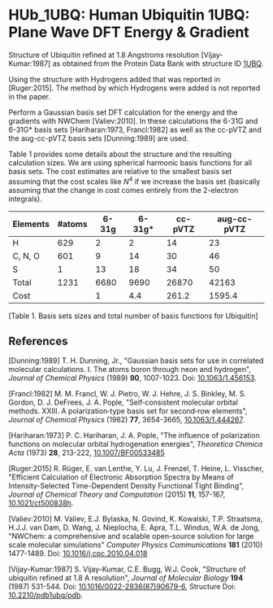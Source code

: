 # HUb_1UBQ: Human Ubiquitin 1UBQ: Plane Wave DFT Energy & Gradient

Structure of Ubiquitin refined at 1.8 Angstroms resolution [Vijay-Kumar:1987]
as obtained from the Protein Data Bank with structure ID [1UBQ](http://www.rcsb.org/pdb/explore/explore.do?structureId=1UBQ).

Using the structure with Hydrogens added that was reported in [Ruger:2015].
The method by which Hydrogens were added is not reported in the paper.

Perform a Gaussian basis set DFT calculation for the energy and the
gradients with NWChem [Valiev:2010]. In these calculations the 6-31G and
6-31G\* basis sets [Hariharan:1973, Francl:1982] as well as the cc-pVTZ
and the aug-cc-pVTZ basis sets [Dunning:1989] are used.

Table 1 provides some details about the structure and the resulting calculation
sizes. We are using spherical harmonic basis functions for all
basis sets. The cost estimates are relative to the smallest basis set
assuming that the cost scales like _N_<sup>4</sup> if we increase the
basis set (basically assuming that the change in cost comes entirely
from the 2-electron integrals).

| Elements   | #atoms | 6-31g | 6-31g\* | cc-pVTZ | aug-cc-pVTZ |
| ---------- | ------ | ----- | ------- | ------- | ----------- |
| H          |  629   |  2    |  2      | 14      |   23        |
| C, N, O    |  601   |  9    | 14      | 30      |   46        |
| S          |    1   | 13    | 18      | 34      |   50        |
| Total      | 1231   | 6680  | 9690    | 26870   |   42163     |
| Cost       |        | 1     | 4.4     | 261.2   |   1595.4    |
[Table 1. Basis sets sizes and total number of basis functions for Ubiquitin]

## References

[Dunning:1989] T. H. Dunning, Jr., "Gaussian basis sets for use in correlated
molecular calculations. I. The atoms boron through neon and hydrogen",
 _Journal of Chemical Physics_ (1989) **90**, 1007-1023. Doi:
[10.1063/1.456153](https://dx.doi.org/10.1063/1.456153).

[Francl:1982] M. M. Francl, W. J. Pietro, W. J. Hehre, J. S. Binkley,
M. S. Gordon, D. J. DeFrees, J. A. Pople, "Self‐consistent molecular orbital
methods. XXIII. A polarization‐type basis set for second‐row elements",
_Journal of Chemical Physics_ (1982) **77**, 3654-3665,
[10.1063/1.444267](https://dx.doi.org/10.1063/1.444267).

[Hariharan:1973] P. C. Hariharan, J. A. Pople, "The influence of polarization
functions on molecular orbital hydrogenation energies",
_Theoretica Chimica Acta_ (1973) **28**, 213-222,
[10.1007/BF00533485](https://dx.doi.org/10.1007/BF00533485)

[Ruger:2015] R. R&uuml;ger, E. van Lenthe, Y. Lu, J. Frenzel, T. Heine,
L. Visscher, "Efficient Calculation of Electronic Absorption Spectra by Means
of Intensity-Selected Time-Dependent Density Functional Tight Binding",
_Journal of Chemical Theory and Computation_ (2015) **11**, 157-167,
[10.1021/ct500838h](https://dx.doi.org/10.1021/ct500838h).

[Valiev:2010] M. Valiev, E.J. Bylaska, N. Govind, K. Kowalski, T.P. Straatsma,
H.J.J. van Dam, D. Wang, J. Nieplocha, E. Apra, T.L. Windus, W.A. de Jong,
"NWChem: a comprehensive and scalable open-source solution for large scale
molecular simulations" _Computer Physics Communications_ **181** (2010)
1477-1489. Doi: 
[10.1016/j.cpc.2010.04.018](https://doi.org/10.1016/j.cpc.2010.04.018)

[Vijay-Kumar:1987] S. Vijay-Kumar, C.E. Bugg, W.J. Cook, "Structure of ubiquitin
refined at 1.8 A resolution", _Journal of Molecular Biology_ **194** (1987)
531-544. Doi: [10.1016/0022-2836(87)90679-6](https://dx.doi.org/10.1016/0022-2836(87)90679-6), Structure Doi: [10.2210/pdb1ubq/pdb](https://dx.doi.org/10.2210/pdb1ubq/pdb).

